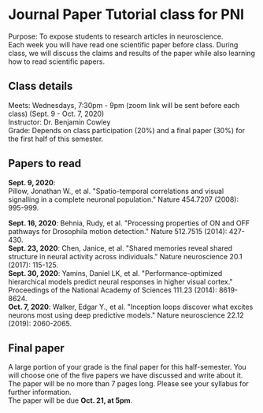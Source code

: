 # Journal Paper Tutorial class for PNI
Purpose: To expose students to research articles in neuroscience.\
Each week you will have read one scientific paper before class. During class, we will discuss the claims and results of the paper while also learning how to read scientific papers.

## Class details

Meets: Wednesdays, 7:30pm - 9pm  (zoom link will be sent before each class) (Sept. 9 - Oct. 7, 2020) \
Instructor: Dr. Benjamin Cowley \
Grade: Depends on class participation (20%) and a final paper (30%) for the first half of this semester.

## Papers to read

**Sept. 9, 2020**: \
Pillow, Jonathan W., et al. "Spatio-temporal correlations and visual signalling in a complete neuronal population." Nature 454.7207 (2008): 995-999.

**Sept. 16, 2020**: Behnia, Rudy, et al. "Processing properties of ON and OFF pathways for Drosophila motion detection." Nature 512.7515 (2014): 427-430. \
**Sept. 23, 2020**: Chen, Janice, et al. "Shared memories reveal shared structure in neural activity across individuals." Nature neuroscience 20.1 (2017): 115-125. \
**Sept. 30, 2020**: Yamins, Daniel LK, et al. "Performance-optimized hierarchical models predict neural responses in higher visual cortex." Proceedings of the National Academy of Sciences 111.23 (2014): 8619-8624. \
**Oct. 7, 2020**: Walker, Edgar Y., et al. "Inception loops discover what excites neurons most using deep predictive models." Nature neuroscience 22.12 (2019): 2060-2065.


## Final paper
A large portion of your grade is the final paper for this half-semester. You will choose one of the five papers we have discussed and write about it. The paper will be no more than 7 pages long.  Please see your syllabus for further information.\
The paper will be due **Oct. 21, at 5pm**. 
